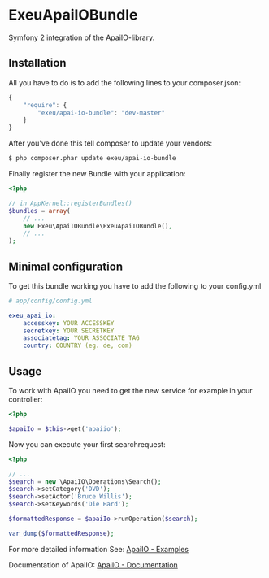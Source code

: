 ExeuApaiIOBundle
==============

Symfony 2 integration of the ApaiIO-library.

Installation
---------

All you have to do is to add the following lines to your composer.json:

```js
{
    "require": {
        "exeu/apai-io-bundle": "dev-master"
    }
}
```

After you've done this tell composer to update your vendors:

```bash
$ php composer.phar update exeu/apai-io-bundle
```

Finally register the new Bundle with your application:

```php
<?php

// in AppKernel::registerBundles()
$bundles = array(
    // ...
    new Exeu\ApaiIOBundle\ExeuApaiIOBundle(),
    // ...
);
```

Minimal configuration
---------

To get this bundle working you have to add the following to your config.yml

```yaml
# app/config/config.yml

exeu_apai_io:
    accesskey: YOUR ACCESSKEY
    secretkey: YOUR SECRETKEY
    associatetag: YOUR ASSOCIATE TAG
    country: COUNTRY (eg. de, com)
```

Usage
---------

To work with ApaiIO you need to get the new service for example in your controller:

``` php
<?php

$apaiIo = $this->get('apaiio');

```

Now you can execute your first searchrequest:

``` php
<?php

// ...
$search = new \ApaiIO\Operations\Search();
$search->setCategory('DVD');
$search->setActor('Bruce Willis');
$search->setKeywords('Die Hard');

$formattedResponse = $apaiIo->runOperation($search);

var_dump($formattedResponse);

```

For more detailed information See: [ApaiIO - Examples](https://github.com/Exeu/apai-io/tree/master/samples)

Documentation of ApaiIO: [ApaiIO - Documentation](http://exeu.github.io/apai-io/)
